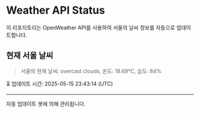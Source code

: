 
# Weather API Status

이 리포지토리는 OpenWeather API를 사용하여 서울의 날씨 정보를 자동으로 업데이트합니다.

## 현재 서울 날씨
> 서울의 현재 날씨: overcast clouds, 온도: 18.69°C, 습도: 84%

⏳ 업데이트 시간: 2025-05-15 23:43:14 (UTC)

---
자동 업데이트 봇에 의해 관리됩니다.
